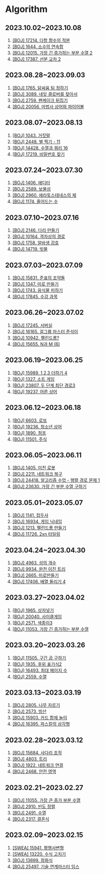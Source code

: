 # Algorithm

## 2023.10.02~2023.10.08
1. [[BOJ] 17214. 다항 함수의 적분](https://www.acmicpc.net/problem/17214)
2. [[BOJ] 1644. 소수의 연속합](https://www.acmicpc.net/problem/1644)
3. [[BOJ] 12015. 가장 긴 증가하는 부분 수열 2](https://www.acmicpc.net/problem/12015)
4. [[BOJ] 17387. 선분 교차 2](https://www.acmicpc.net/problem/17387)

## 2023.08.28~2023.09.03
1. [[BOJ] 1765. 닭싸움 팀 정하기](https://www.acmicpc.net/problem/1765)
2. [[BOJ] 3089. 네잎 클로버를 찾아서](https://www.acmicpc.net/problem/3089)
3. [[BOJ] 2759. 팬케이크 뒤집기](https://www.acmicpc.net/problem/2759)
4. [[BOJ] 20056. 마법사 상어와 파이어볼](https://www.acmicpc.net/problem/20056)

## 2023.08.07~2023.08.13
1. [[BOJ] 1043. 거짓말](https://www.acmicpc.net/problem/1043)
2. [[BOJ] 2448. 별 찍기 - 11](https://www.acmicpc.net/problem/2448)
3. [[BOJ] 14428. 수열과 쿼리 16](https://www.acmicpc.net/problem/14428)
4. [[BOJ] 17219. 비밀번호 찾기](https://www.acmicpc.net/problem/17219)

## 2023.07.24~2023.07.30
1. [[BOJ] 1406. 에디터](https://www.acmicpc.net/problem/1406)
2. [[BOJ] 2589. 보물섬](https://www.acmicpc.net/problem/2589)
3. [[BOJ] 2960. 에라토스테네스의 체](https://www.acmicpc.net/problem/2960)
4. [[BOJ] 1174. 줄어드는 수](https://www.acmicpc.net/problem/1174)

## 2023.07.10~2023.07.16
1. [[BOJ] 2146. 다리 만들기](https://www.acmicpc.net/problem/2146)
2. [[BOJ] 10164. 격자상의 경로](https://www.acmicpc.net/problem/10164)
3. [[BOJ] 1758. 알바생 강호](https://www.acmicpc.net/problem/1758)
4. [[BOJ] 14719. 빗물](https://www.acmicpc.net/problem/14719)

## 2023.07.03~2023.07.09
1. [[BOJ] 15831. 준표의 조약돌](https://www.acmicpc.net/problem/15831)
2. [[BOJ] 1347. 미로 만들기](https://www.acmicpc.net/problem/1347)
3. [[BOJ] 1743. 음식물 피하기](https://www.acmicpc.net/problem/1743)
4. [[BOJ] 17845. 수강 과목](https://www.acmicpc.net/problem/17845)

## 2023.06.26~2023.07.02
1. [[BOJ] 17245. 서버실](https://www.acmicpc.net/problem/17245)
2. [[BOJ] 16165. 걸그룹 마스터 준석이](https://www.acmicpc.net/problem/16165)
3. [[BOJ] 10942. 팰린드롬?](https://www.acmicpc.net/problem/10942)
4. [[BOJ] 15655. N과 M (6)](https://www.acmicpc.net/problem/15655)

## 2023.06.19~2023.06.25
1. [[BOJ] 15989. 1,2,3 더하기 4](https://www.acmicpc.net/problem/15989)
2. [[BOJ] 1327. 소트 게임](https://www.acmicpc.net/problem/1327)
3. [[BOJ] 23807. 두 단계 최단 경로3](https://www.acmicpc.net/problem/23807)
4. [[BOJ] 19237. 어른 상어](https://www.acmicpc.net/problem/19237)

## 2023.06.12~2023.06.18
1. [[BOJ] 6603. 로또](https://www.acmicpc.net/problem/6603)
2. [[BOJ] 19236. 청소년 상어](https://www.acmicpc.net/problem/19236)
3. [[BOJ] 1890. 점프](https://www.acmicpc.net/problem/1890)
4. [[BOJ] 11501. 주식](https://www.acmicpc.net/problem/11501)

## 2023.06.05~2023.06.11
1. [[BOJ] 1405. 미친 로봇](https://www.acmicpc.net/problem/1405)
2. [[BOJ] 2211. 네트워크 복구](https://www.acmicpc.net/problem/2211)
3. [[BOJ] 24418. 알고리즘 수업 - 행렬 경로 문제 1](https://www.acmicpc.net/problem/24418)
4. [[BOJ] 23630. 가장 긴 부분 수열 구하기](https://www.acmicpc.net/problem/23630)

## 2023.05.01~2023.05.07
1. [[BOJ] 1141. 접두사](https://www.acmicpc.net/problem/1141)
2. [[BOJ] 16934. 게임 닉네임](https://www.acmicpc.net/problem/16934)
3. [[BOJ] 1213. 팰린드롬 만들기](https://www.acmicpc.net/problem/1213)
4. [[BOJ] 11726. 2xn 타일링](https://www.acmicpc.net/problem/11726)

## 2023.04.24~2023.04.30
1. [[BOJ] 4963. 섬의 개수](https://www.acmicpc.net/problem/4963)
2. [[BOJ] 9934. 완전 이진 트리](https://www.acmicpc.net/problem/9934)
3. [[BOJ] 2665. 미로만들기](https://www.acmicpc.net/problem/2665)
4. [[BOJ] 17406. 배열 돌리기 4](https://www.acmicpc.net/problem/17406)

## 2023.03.27~2023.04.02
1. [[BOJ] 1965. 상자넣기](https://www.acmicpc.net/problem/1965)
2. [[BOJ] 20040. 사이클게임](https://www.acmicpc.net/problem/20040)
3. [[BOJ] 2571. 색종이3](https://www.acmicpc.net/problem/2571)
4. [[BOJ] 11053. 가장 긴 증가하는 부분 수열](https://www.acmicpc.net/problem/11053)

## 2023.03.20~2023.03.26
1. [[BOJ] 11505. 구간 곱 구하기](https://www.acmicpc.net/problem/11505)
2. [[BOJ] 1935. 후위 표기식2](https://www.acmicpc.net/problem/1935)
3. [[BOJ] 16493. 최대 페이지 수](https://www.acmicpc.net/problem/16493)
4. [[BOJ] 2559. 수열](https://www.acmicpc.net/problem/2559)

## 2023.03.13~2023.03.19
1. [[BOJ] 2805. 나무 자르기](https://www.acmicpc.net/problem/2805)
2. [[BOJ] 2573. 빙산](https://www.acmicpc.net/problem/2573)
3. [[BOJ] 15903. 카드 합체 놀이](https://www.acmicpc.net/problem/15903)
4. [[BOJ] 16395. 파스칼의 삼각형](https://www.acmicpc.net/problem/16395)

## 2023.02.28~2023.03.12
1. [[BOJ] 15684. 사다리 조작](https://www.acmicpc.net/problem/15684)
2. [[BOJ] 4803. 트리](https://www.acmicpc.net/problem/4803)
3. [[BOJ] 1922. 네트워크 연결](https://www.acmicpc.net/problem/1922)
4. [[BOJ] 2468. 안전 영역](https://www.acmicpc.net/problem/2468)

## 2023.02.21~2023.02.27
1. [[BOJ] 11055. 가장 큰 증가 부분 수열](https://www.acmicpc.net/problem/11055)
2. [[BOJ] 2910. 빈도 정렬](https://www.acmicpc.net/problem/2910)
3. [[BOJ] 2491. 수열](https://www.acmicpc.net/problem/2491)
4. [[BOJ] 2317. 결혼식](https://www.acmicpc.net/problem/2317)

## 2023.02.09~2023.02.15
1. [[SWEA] 15941. 평행사변형](https://swexpertacademy.com/main/code/problem/problemDetail.do?contestProbId=AYVgOZEKOpcDFAQK)
2. [[SWEA] 13220. 수식 고치기](https://swexpertacademy.com/main/code/problem/problemDetail.do?contestProbId=AXzjz2V6-Q8DFASs)
3. [[BOJ] 13699. 점화식](https://www.acmicpc.net/problem/13699)
4. [[BOJ] 25497. 기술 연계마스터 임스](https://www.acmicpc.net/problem/25497)
